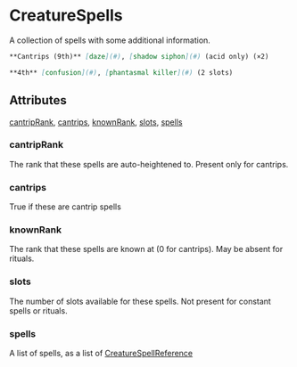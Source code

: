 # CreatureSpells

A collection of spells with some additional information.

```md
**Cantrips (9th)** [daze](#), [shadow siphon](#) (acid only) (×2)
```

```md
**4th** [confusion](#), [phantasmal killer](#) (2 slots)
```

## Attributes

[cantripRank](#cantriprank), [cantrips](#cantrips), [knownRank](#knownrank), [slots](#slots), [spells](#spells)

### cantripRank

The rank that these spells are auto-heightened to. Present only for cantrips.

### cantrips

True if these are cantrip spells

### knownRank

The rank that these spells are known at (0 for cantrips). May be absent for rituals.

### slots

The number of slots available for these spells. Not present for constant spells or rituals.

### spells

A list of spells, as a list of [CreatureSpellReference](CreatureSpellReference.md)
